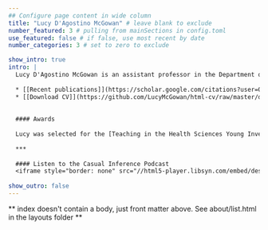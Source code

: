 ```yaml
---
## Configure page content in wide column
title: "Lucy D'Agostino McGowan" # leave blank to exclude
number_featured: 3 # pulling from mainSections in config.toml
use_featured: false # if false, use most recent by date
number_categories: 3 # set to zero to exclude

show_intro: true
intro: |
  Lucy D'Agostino McGowan is an assistant professor in the Department of Statistical Sciences at Wake Forest University. She received her PhD in Biostatistics from Vanderbilt University and completed her postdoctoral training at Johns Hopkins University Bloomberg School of Public Health. Her research focuses on statistical communication, causal inference, data science pedagogy, and human-data interaction. Dr. D'Agostino McGowan is the 2023 chair of the American Statistical Association's Section on Statistical Graphics and can be found blogging at [livefreeordichotomize.com](https://livefreeordichotomize.com), on Twitter [@LucyStats](https://twitter.com/LucyStats), and podcasting on the American Journal of Epidemiology partner podcast, [Casual Inference](https://casualinfer.libsyn.com). 
  
  * [[Recent publications]](https://scholar.google.com/citations?user=0hoQtKwAAAAJ&hl=en&oi=ao)  
  * [[Download CV]](https://github.com/LucyMcGowan/html-cv/raw/master/dagostino-mcgowan-cv.pdf)
  
  
  #### Awards
  
  Lucy was selected for the [Teaching in the Health Sciences Young Investigator Award](https://community.amstat.org/tshs/awards/younginvestigatoraward) for her paper  [*Design Principles for Data Analysis*](https://doi.org/10.1080/10618600.2022.2104290). She was also selected as an [ASA StatsForward Fellow](https://magazine.amstat.org/blog/2023/05/01/statsforward-leadership-initiative/).
  
  ***
  
  #### Listen to the Casual Inference Podcast
  <iframe style="border: none" src="//html5-player.libsyn.com/embed/destination/id/1431806/height/250/theme/custom/thumbnail/yes/direction/backward/no-cache/true/render-playlist/yes/custom-color/f4915c/" height="250" width="100%" scrolling="no"  allowfullscreen webkitallowfullscreen mozallowfullscreen oallowfullscreen msallowfullscreen></iframe>
  
show_outro: false
---
```


** index doesn't contain a body, just front matter above.
See about/list.html in the layouts folder **